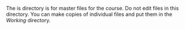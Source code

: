 The is directory is for master files for the course.  Do not edit files in this directory.  You can make copies of individual files and put them in the *Working* directory.
